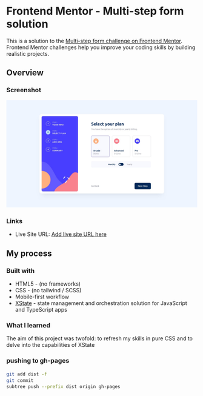 # Frontend Mentor - Multi-step form solution

This is a solution to the [Multi-step form challenge on Frontend Mentor](https://www.frontendmentor.io/challenges/multistep-form-YVAnSdqQBJ). Frontend Mentor challenges help you improve your coding skills by building realistic projects.

## Overview

### Screenshot

![](./public/ss.png)

### Links

- Live Site URL: [Add live site URL here](https://szymii.github.io/Multi-step-form/)

## My process

### Built with

- HTML5 - (no frameworks)
- CSS - (no tailwind / SCSS)
- Mobile-first workflow
- [XState](https://xstate.js.org/) - state management and orchestration solution for JavaScript and TypeScript apps

### What I learned

The aim of this project was twofold: to refresh my skills in pure CSS and to delve into the capabilities of XState

### pushing to gh-pages

```bash
git add dist -f
git commit
subtree push --prefix dist origin gh-pages
```
